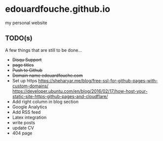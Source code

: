 # edouardfouche.github.io
my personal website

TODO(s)
-------

A few things that are still to be done... 

- ~~Disqu Support~~
- ~~page titles~~
- ~~Push to Github~~
- ~~Domain name edouardfouche.com~~
- Set up https https://sheharyar.me/blog/free-ssl-for-github-pages-with-custom-domains/
https://developer.ubuntu.com/en/blog/2016/02/17/how-host-your-static-site-https-github-pages-and-cloudflare/
- Add right column in blog section 
- Google Analytics
- Add RSS feed
- Latex integration
- write posts
- update CV
- 404 page